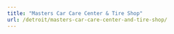```yaml
---
title: "Masters Car Care Center & Tire Shop"
url: /detroit/masters-car-care-center-and-tire-shop/
---
```

